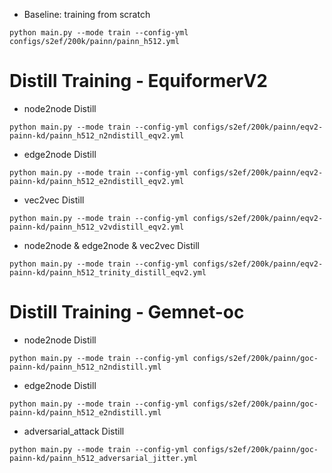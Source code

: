 - Baseline: training from scratch

```
python main.py --mode train --config-yml configs/s2ef/200k/painn/painn_h512.yml
```

# Distill Training - EquiformerV2

- node2node Distill

```
python main.py --mode train --config-yml configs/s2ef/200k/painn/eqv2-painn-kd/painn_h512_n2ndistill_eqv2.yml
```

- edge2node Distill

```
python main.py --mode train --config-yml configs/s2ef/200k/painn/eqv2-painn-kd/painn_h512_e2ndistill_eqv2.yml
```

- vec2vec Distill

```
python main.py --mode train --config-yml configs/s2ef/200k/painn/eqv2-painn-kd/painn_h512_v2vdistill_eqv2.yml
```

- node2node & edge2node & vec2vec Distill

```
python main.py --mode train --config-yml configs/s2ef/200k/painn/eqv2-painn-kd/painn_h512_trinity_distill_eqv2.yml
```


# Distill Training - Gemnet-oc


- node2node Distill

```
python main.py --mode train --config-yml configs/s2ef/200k/painn/goc-painn-kd/painn_h512_n2ndistill.yml
```


- edge2node Distill

```
python main.py --mode train --config-yml configs/s2ef/200k/painn/goc-painn-kd/painn_h512_e2ndistill.yml
```

- adversarial_attack Distill

```
python main.py --mode train --config-yml configs/s2ef/200k/painn/goc-painn-kd/painn_h512_adversarial_jitter.yml
```